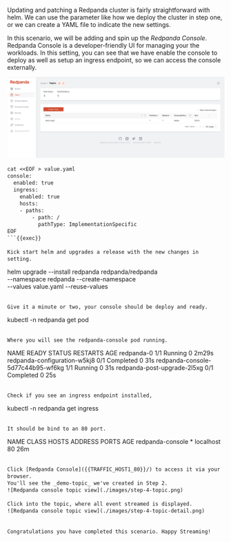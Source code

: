 Updating and patching a Redpanda cluster is fairly straightforward with helm.
We can use the parameter like how we deploy the cluster in step one, or we can create a YAML file to indicate the new settings.

In this scenario, we will be adding and spin up the *Redpanda Console*. Redpanda Console is a developer-friendly UI for managing your the workloads. In this setting, you can see that we have enable the console to deploy as well as setup an ingress endpoint, so we can access the console externally.  

![Redpanda console overview](./images/step-4-overview.png)

```
cat <<EOF > value.yaml
console:
  enabled: true
  ingress:
    enabled: true
    hosts:
    - paths:
        - path: /
          pathType: ImplementationSpecific
EOF
```{{exec}}

Kick start helm and upgrades a release with the new changes in setting. 

```
helm upgrade --install redpanda redpanda/redpanda \
    --namespace redpanda --create-namespace \
    --values value.yaml --reuse-values

```{{exec}}

Give it a minute or two, your console should be deploy and ready. 

```
kubectl -n redpanda get pod
```{{exec}}

Where you will see the redpanda-console pod running. 

```
NAME                                READY   STATUS      RESTARTS   AGE
redpanda-0                          1/1     Running     0          2m29s
redpanda-configuration-w5kj8        0/1     Completed   0          31s
redpanda-console-5d77c44b95-wf6kg   1/1     Running     0          31s
redpanda-post-upgrade-2l5xg         0/1     Completed   0          25s
```

Check if you see an ingress endpoint installed, 

```
kubectl -n redpanda get ingress
```{{exec}}

It should be bind to an 80 port.
```
NAME               CLASS    HOSTS   ADDRESS     PORTS   AGE
redpanda-console   <none>   *       localhost   80      26m
```

Click [Redpanda Console]({{TRAFFIC_HOST1_80}}/) to access it via your browser.
You'll see the _demo-topic_ we've created in Step 2.
![Redpanda console topic view](./images/step-4-topic.png)

Click into the topic, where all event streamed is displayed.
![Redpanda console topic view](./images/step-4-topic-detail.png)


Congratulations you have completed this scenario. Happy Streaming!